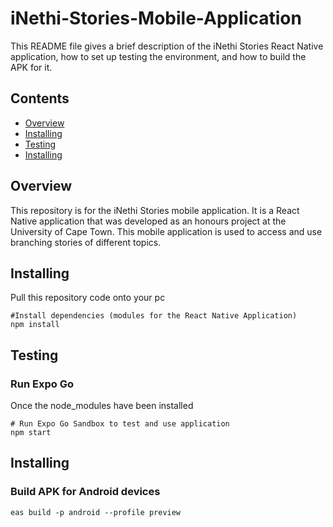 # iNethi-Stories-Mobile-Application
This README file gives a brief description of the iNethi Stories React Native application, how to set up testing the environment, and how to build the APK for it.

## Contents

- [Overview](#overview)
- [Installing](#installing)
- [Testing](#Testing)
- [Installing](#Installing)

## Overview
This repository is for the iNethi Stories mobile application. It is a React Native application that was developed as an honours project at the University of Cape Town.
This mobile application is used to access and use branching stories of different topics. 

## Installing
Pull this repository code onto your pc
```
#Install dependencies (modules for the React Native Application)
npm install
```

## Testing
### Run Expo Go
Once the node_modules have been installed
```
# Run Expo Go Sandbox to test and use application
npm start
```

## Installing
### Build APK for Android devices
```
eas build -p android --profile preview
```



